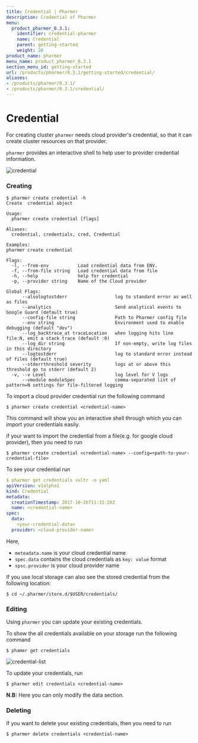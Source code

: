 ```yaml
---
title: Credential | Pharmer
description: Credential of Pharmer
menu:
  product_pharmer_0.3.1:
    identifier: credential-pharmer
    name: Credential
    parent: getting-started
    weight: 20
product_name: pharmer
menu_name: product_pharmer_0.3.1
section_menu_id: getting-started
url: /products/pharmer/0.3.1/getting-started/credential/
aliases:
- /products/pharmer/0.3.1/
- /products/pharmer/0.3.1/credential/
---
```


# Credential

For creating cluster `pharmer` needs cloud provider's credential, so that it can create cluster resources on that provider.

`pharmer` provides an interactive shell to help user to provider credential information.

![credential](/products/pharmer/0.3.1/images/credential.png)

### Creating

```console
$ pharmer create credential -h
Create  credential object

Usage:
  pharmer create credential [flags]

Aliases:
  credential, credentials, cred, Credential

Examples:
pharmer create credential

Flags:
  -l, --from-env           Load credential data from ENV.
  -f, --from-file string   Load credential data from file
  -h, --help               help for credential
  -p, --provider string    Name of the Cloud provider

Global Flags:
      --alsologtostderr                  log to standard error as well as files
      --analytics                        Send analytical events to Google Guard (default true)
      --config-file string               Path to Pharmer config file
      --env string                       Environment used to enable debugging (default "dev")
      --log_backtrace_at traceLocation   when logging hits line file:N, emit a stack trace (default :0)
      --log_dir string                   If non-empty, write log files in this directory
      --logtostderr                      log to standard error instead of files (default true)
      --stderrthreshold severity         logs at or above this threshold go to stderr (default 2)
  -v, --v Level                          log level for V logs
      --vmodule moduleSpec               comma-separated list of pattern=N settings for file-filtered logging
```


To import a cloud provider credential run the following command
```console
$ pharmer create credential <credential-name>
```
This command will show you an interactive shell through which you can import your credentials easily.

if your want to import the credential from a file(e.g. for google cloud provider), then you need to run

```console
$ pharmer create credential <credential-name> --config=<path-to-your-credential-file>
```

To see your credential run
```yaml
$ pharmer get credentials vultr -o yaml
apiVersion: v1alpha1
kind: Credential
metadata:
  creationTimestamp: 2017-10-26T11:31:26Z
  name: <credential-name>
spec:
  data:
    <your-credential-data>
  provider: <cloud-provider-name>

``` 

Here, 
 - `meteadata.name` is your cloud credential name
 - `spec.data` contains the cloud credentials as `key: value` format
 - `spsc.provider` is your cloud provider name

If you use local storage can also see the stored credential from the following location:
```console
$ cd ~/.pharmer/store.d/$USER/credentials/
```

### Editing

Using `pharmer` you can update your existing credentials.


To show the all credentials available on your storage run the following command
```console
$ phamer get credentials  
```  

![credential-list](/products/pharmer/0.3.1/images/credential-list.png)

To update your credentials, run
```console
$ pharmer edit credentials <credential-name>
```
**N.B:** Here you can only modify the data section.

### Deleting

If you want to delete your existing credentials, then you need to run

```console
$ pharmer delete credentials <credential-name>
```  




 